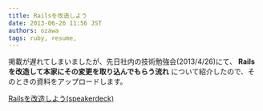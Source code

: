 ```yaml
---
title: Railsを改造しよう
date: 2013-06-26 11:56 JST
authors: ozawa
tags: ruby, resume,
---
```

掲載が遅れてしまいましたが、先日社内の技術勉強会(2013/4/26)にて、 **Railsを改造して本家にその変更を取り込んでもらう流れ** について紹介したので、そのときの資料をアップロードします。

[Railsを改造しよう(speakerdeck)](https://speakerdeck.com/sakuro/railswogai-zao-siyou "Railsを改造しよう(speakerdeck)")

